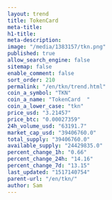 ```yaml
---
layout: trend
title: TokenCard
meta-title: 
h1-title: 
meta-description: 
image: "/media/1383157/tkn.png"
published: true
allow_search_engine: false
sitemap: false
enable_comment: false
sort_order: 210
permalink: "/en/tkn/trend.html"
coin_a_symbol: "TKN"
coin_a_name: "TokenCard  "
coin_a_lower_case: "tkn"
price_usd: "3.21457"
price_btc: "0.00027359"
24h_volume_usd: "63191.7"
market_cap_usd: "39406760.0"
total_supply: "39406760.0"
available_supply: "24429835.0"
percent_change_1h: "0.66"
percent_change_24h: "14.16"
percent_change_7d: "13.15"
last_updated: "1517140754"
parent-url: "/en/tkn/"
author: Sam
---
```


